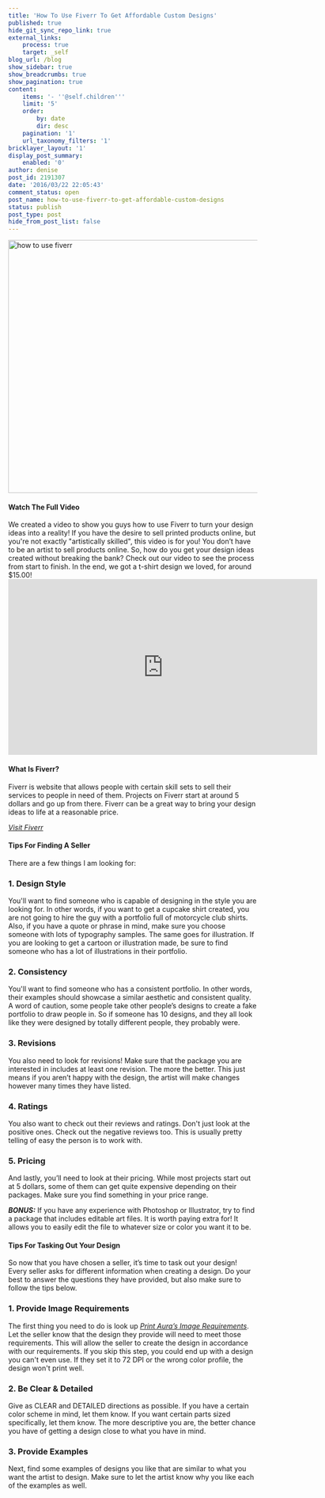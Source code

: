 ```yaml
---
title: 'How To Use Fiverr To Get Affordable Custom Designs'
published: true
hide_git_sync_repo_link: true
external_links:
    process: true
    target: _self
blog_url: /blog
show_sidebar: true
show_breadcrumbs: true
show_pagination: true
content:
    items: '- ''@self.children'''
    limit: '5'
    order:
        by: date
        dir: desc
    pagination: '1'
    url_taxonomy_filters: '1'
bricklayer_layout: '1'
display_post_summary:
    enabled: '0'
author: denise
post_id: 2191307
date: '2016/03/22 22:05:43'
comment_status: open
post_name: how-to-use-fiverr-to-get-affordable-custom-designs
status: publish
post_type: post
hide_from_post_list: false
---
```


<img src="https://printaura.com/wp-content/uploads/2016/03/how-to-use-fiverr-1024x534.jpg" alt="how to use fiverr" width="980" height="511" class="alignnone size-large wp-image-12716582" />
<h4>Watch The Full Video</h4>
We created a video to show you guys how to use Fiverr to turn your design ideas into a reality! If you have the desire to sell printed products online, but you're not exactly "artistically skilled", this video is for you! You don’t have to be an artist to sell products online. So, how do you get your design ideas created without breaking the bank? Check out our video to see the process from start to finish. In the end, we got a t-shirt design we loved, for around $15.00!

<iframe src="https://www.youtube.com/embed/0oMEPaxIZdo" width="625" height="355" frameborder="0" allowfullscreen="allowfullscreen"></iframe>
<h4>What Is Fiverr?</h4>
Fiverr is website that allows people with certain skill sets to sell their services to people in need of them. Projects on Fiverr start at around 5 dollars and go up from there. Fiverr can be a great way to bring your design ideas to life at a reasonable price.

<em><a href="http://www.fiverr.com" target="_blank">Visit Fiverr</a></em>
<h4>Tips For Finding A Seller</h4>
There are a few things I am looking for:
<h3>1. Design Style</h3>
You'll want to find someone who is capable of designing in the style you are looking for. In other words, if you want to get a cupcake shirt created, you are not going to hire the guy with a portfolio full of motorcycle club shirts. Also, if you have a quote or phrase in mind, make sure you choose someone with lots of typography samples. The same goes for illustration. If you are looking to get a cartoon or illustration made, be sure to find someone who has a lot of illustrations in their portfolio.
<h3>2. Consistency</h3>
You'll want to find someone who has a consistent portfolio. In other words, their examples should showcase a similar aesthetic and consistent quality. A word of caution, some people take other people’s designs to create a fake portfolio to draw people in. So if someone has 10 designs, and they all look like they were designed by totally different people, they probably were.
<h3>3. Revisions</h3>
You also need to look for revisions! Make sure that the package you are interested in includes at least one revision. The more the better. This just means if you aren’t happy with the design, the artist will make changes however many times they have listed.
<h3>4. Ratings</h3>
You also want to check out their reviews and ratings. Don't just look at the positive ones. Check out the negative reviews too. This is usually pretty telling of easy the person is to work with.
<h3>5. Pricing</h3>
And lastly, you’ll need to look at their pricing. While most projects start out at 5 dollars, some of them can get quite expensive depending on their packages. Make sure you find something in your price range.

<em><strong>BONUS:</strong> </em>If you have any experience with Photoshop or Illustrator, try to find a package that includes editable art files. It is worth paying extra for! It allows you to easily edit the file to whatever size or color you want it to be.
<h4>Tips For Tasking Out Your Design</h4>
So now that you have chosen a seller, it’s time to task out your design! Every seller asks for different information when creating a design. Do your best to answer the questions they have provided, but also make sure to follow the tips below.
<h3>1. Provide Image Requirements</h3>
The first thing you need to do is look up <em><a href="https://printaura.com/image-requirements/" target="_blank">Print Aura’s Image Requirements</a></em>. Let the seller know that the design they provide will need to meet those requirements. This will allow the seller to create the design in accordance with our requirements. If you skip this step, you could end up with a design you can't even use. If they set it to 72 DPI or the wrong color profile, the design won't print well.
<h3>2. Be Clear &amp; Detailed</h3>
Give as CLEAR and DETAILED directions as possible. If you have a certain color scheme in mind, let them know. If you want certain parts sized specifically, let them know. The more descriptive you are, the better chance you have of getting a design close to what you have in mind.
<h3>3. Provide Examples</h3>
Next, find some examples of designs you like that are similar to what you want the artist to design. Make sure to let the artist know why you like each of the examples as well.